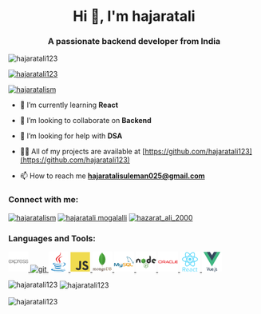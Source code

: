 <h1 align="center">Hi 👋, I'm hajaratali</h1>
<h3 align="center">A passionate backend developer from India</h3>

<p align="left"> <img src="https://komarev.com/ghpvc/?username=hajaratali123&label=Profile%20views&color=0e75b6&style=flat" alt="hajaratali123" /> </p>

<p align="left"> <a href="https://github.com/ryo-ma/github-profile-trophy"><img src="https://github-profile-trophy.vercel.app/?username=hajaratali123" alt="hajaratali123" /></a> </p>

<p align="left"> <a href="https://twitter.com/hajaratalism" target="blank"><img src="https://img.shields.io/twitter/follow/hajaratalism?logo=twitter&style=for-the-badge" alt="hajaratalism" /></a> </p>

- 🌱 I’m currently learning **React**

- 👯 I’m looking to collaborate on **Backend**

- 🤝 I’m looking for help with **DSA**

- 👨‍💻 All of my projects are available at [https://github.com/hajaratali123](https://github.com/hajaratali123)

- 📫 How to reach me **hajaratalisuleman025@gmail.com**

<h3 align="left">Connect with me:</h3>
<p align="left">
<a href="https://twitter.com/hajaratalism" target="blank"><img align="center" src="https://raw.githubusercontent.com/rahuldkjain/github-profile-readme-generator/master/src/images/icons/Social/twitter.svg" alt="hajaratalism" height="30" width="40" /></a>
<a href="https://linkedin.com/in/hajaratali mogalalli" target="blank"><img align="center" src="https://raw.githubusercontent.com/rahuldkjain/github-profile-readme-generator/master/src/images/icons/Social/linked-in-alt.svg" alt="hajaratali mogalalli" height="30" width="40" /></a>
<a href="https://instagram.com/hazarat_ali_2000" target="blank"><img align="center" src="https://raw.githubusercontent.com/rahuldkjain/github-profile-readme-generator/master/src/images/icons/Social/instagram.svg" alt="hazarat_ali_2000" height="30" width="40" /></a>
</p>

<h3 align="left">Languages and Tools:</h3>
<p align="left"> <a href="https://expressjs.com" target="_blank" rel="noreferrer"> <img src="https://raw.githubusercontent.com/devicons/devicon/master/icons/express/express-original-wordmark.svg" alt="express" width="40" height="40"/> </a> <a href="https://git-scm.com/" target="_blank" rel="noreferrer"> <img src="https://www.vectorlogo.zone/logos/git-scm/git-scm-icon.svg" alt="git" width="40" height="40"/> </a> <a href="https://www.java.com" target="_blank" rel="noreferrer"> <img src="https://raw.githubusercontent.com/devicons/devicon/master/icons/java/java-original.svg" alt="java" width="40" height="40"/> </a> <a href="https://developer.mozilla.org/en-US/docs/Web/JavaScript" target="_blank" rel="noreferrer"> <img src="https://raw.githubusercontent.com/devicons/devicon/master/icons/javascript/javascript-original.svg" alt="javascript" width="40" height="40"/> </a> <a href="https://www.mongodb.com/" target="_blank" rel="noreferrer"> <img src="https://raw.githubusercontent.com/devicons/devicon/master/icons/mongodb/mongodb-original-wordmark.svg" alt="mongodb" width="40" height="40"/> </a> <a href="https://www.mysql.com/" target="_blank" rel="noreferrer"> <img src="https://raw.githubusercontent.com/devicons/devicon/master/icons/mysql/mysql-original-wordmark.svg" alt="mysql" width="40" height="40"/> </a> <a href="https://nodejs.org" target="_blank" rel="noreferrer"> <img src="https://raw.githubusercontent.com/devicons/devicon/master/icons/nodejs/nodejs-original-wordmark.svg" alt="nodejs" width="40" height="40"/> </a> <a href="https://www.oracle.com/" target="_blank" rel="noreferrer"> <img src="https://raw.githubusercontent.com/devicons/devicon/master/icons/oracle/oracle-original.svg" alt="oracle" width="40" height="40"/> </a> <a href="https://reactjs.org/" target="_blank" rel="noreferrer"> <img src="https://raw.githubusercontent.com/devicons/devicon/master/icons/react/react-original-wordmark.svg" alt="react" width="40" height="40"/> </a> <a href="https://vuejs.org/" target="_blank" rel="noreferrer"> <img src="https://raw.githubusercontent.com/devicons/devicon/master/icons/vuejs/vuejs-original-wordmark.svg" alt="vuejs" width="40" height="40"/> </a> </p>

<p><img align="left" src="https://github-readme-stats.vercel.app/api/top-langs?username=hajaratali123&show_icons=true&locale=en&layout=compact" alt="hajaratali123" /></p>

<p>&nbsp;<img align="center" src="https://github-readme-stats.vercel.app/api?username=hajaratali123&show_icons=true&locale=en" alt="hajaratali123" /></p>

<p><img align="center" src="https://github-readme-streak-stats.herokuapp.com/?user=hajaratali123&" alt="hajaratali123" /></p>

